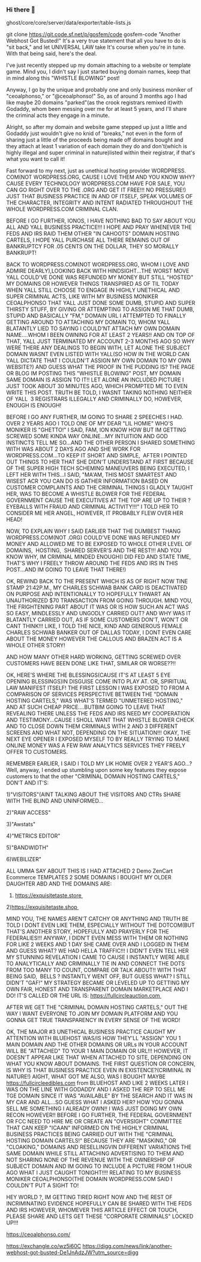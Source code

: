 ### Hi there 👋

<!--
**ceoalphonso/ceoalphonso** is a ✨ _special_ ✨ repository because its `README.md` (this file) appears on your GitHub profile.

Here are some ideas to get you started:

- 🔭 I’m currently working on an app for monetization
- 🌱 I’m currently learning the whole github schematics and how we can integrate
- 👯 I’m looking to collaborate on monetizing apps and I offer marketing, promotion and sales
- 🤔 I’m looking for help with app development
- 💬 Ask me about marketing and sales
- 📫 How to reach me: alhayden344@gmail.com
- 😄 Pronouns: ...
- ⚡ Fun fact: ...
-->
ghost/core/core/server/data/exporter/table-lists.js

git clone https://git.code.sf.net/p/gosfem/code gosfem-code
"Another Webhost Got Busted!"
It's a very true statement that all you have to do is "sit back," and let UNIVERSAL LAW take It's course when you're in tune. With that being said, here's the deal. 

I've just recently stepped up my domain attaching to a website or template game. Mind you, I didn't say I just started buying domain names, keep that in mind along this "WHISTLE BLOWING" post!

Anyway, I go by the unique and probably one and only business moniker of "ceoalphonso," or "@ceoalphonso!" So, as of around 3 months ago I had like maybe 20 domains "parked"(as the crook registrars remixed it)with Godaddy, whom been messing over me for at least 5 years, and I'll share the criminal acts they engage in a minute.

Alright, so after my domain and website game stepped up just a little and Godaddy just wouldn't give no knid of "breaks," not even in the form of sharing just a little of the proceeds being made off domains bought and they attach at least 1 variation of each domain they do and don't(which is highly illegal and super criminal in nature)listed within their registrar, if that's what you want to call it!

Fast forward to my next, just as unethical hosting provider WORDPRESS. COM(NOT WORDPRESS.ORG, CAUSE I LOVE THEM AND YOU KNOW WHY? CAUSE EVERY TECHNOLOGY WORDPRESS.COM HAVE FOR SALE, YOU CAN GO RIGHT OVER TO THE .ORG AND GET IT FREE!!! NO PRESSURE!) JUST THAT BUSINESS PRACTICE IN AND OF ITSELF, SPEAK VOLUMES OF THE CHARACTER, INTEGRITY AND INTENT RADIATED THROUGHOUT THE WHOLE WORDPRESS.COM CRIMINAL CLAN.

BEFORE I GO FURTHER, IONOS, I HAVE NOTHING BAD TO SAY ABOUT YOU ALL AND YALL BUSINESS PRACTICE!!! I HOPE AND PRAY WHENEVER THE FEDS AND IRS RAID THEM OTHER "IN CAHOOTS" DOMAIN HOSTING CARTELS, I HOPE YALL PURCHASE ALL THERE REMAINS OUT OF BANKRUPTCY FOR .05 CENTS ON THE DOLLAR, THEY SO MORALLY BANKRUPT! 

BACK TO WORDPRESS.COM(NOT WORDPRESS.ORG, WHOM I LOVE AND ADMIRE DEARLY),LOOKING BACK WITH HINDSIGHT...THE WORST MOVE YALL COULD'VE DONE WAS REFUNDED MY MONEY BUT STILL "HOSTED" MY DOMAINS OR HOWEVER THINGS TRANSPIRED AS OF TIL TODAY WHEN YALL STILL CHOOSE TO ENGAGE IN HIGHLY UNETHICAL AND SUPER CRIMINAL ACTS, LIKE WITH MY BUSINESS MONIKER CEOALPHONSO THAT YALL JUST DONE SOME DUMB, STUPID AND SUPER THIRSTY STUFF, BY GIVING OR ATTEMPTING TO ASSIGN ME THAT DUMB, STUPID AND BASICALLY "FM," DOMAIN URL I ATTEMPTED TO FINALLY GETTING AROUND TO ATTACHING MY DOMAIN TO, WHOM YALL BLATANTLY LIED TO SAYING I COULD'NT ATTACH MY OWN DOMAIN NAME....WHOM I BEEN OWNING FOR AT LEAST 2 YEARS!! AND ON TOP OF THAT, YALL JUST TERMINATED MY ACCOUNT 2-3 MONTHS AGO SO WHY WERE THERE ANY DEALINGS TO BEGIN WITH, LET ALONE THE SUBJECT DOMAIN WASNT EVEN LISTED WITH YALL(SO HOW IN THE WORLD CAN YALL DICTATE THAT I COULDN'T ASSIGN MY OWN DOMAIN TO MY OWN WEBSITE?) AND GUESS WHAT THE PROOF IN THE PUDDING IS? THE PAGE OR BLOG IM POSTING THIS "WHISTLE BLOWING" POST, MY DOMAIN SAME DOMAIN IS ASSIGN TO IT!! LET ALONE AN INCLUDED PICTURE I JUST TOOK ABOUT 30 MINUTES AGO, WHICH PROMPTED ME TO EVEN WRITE THIS POST. TRUTH BE TOLD, I WASNT TAKING NOTHING NEITHER OF YALL  3 REGISTRARS ILLEGALLY AND CRIMINALLY DO, HOWEVER, ENOUGH IS ENOUGH!

BEFORE I GO ANY FURTHER, IM GOING TO SHARE 2 SPEECHES I HAD. OVER 2 YEARS AGO I TOLD ONE OF MY DEAR "LIL HOMIE" WHO'S MONIKER IS "GHETTO!" I SAID, FAM, ION KNOW HOW BUT IM GETTING SCREWED SOME KINDA WAY ONLINE...MY INTUITION AND GOD INSTINCTS TELL ME SO...AND THE OTHER PERSON I SHARED SOMETHING WITH WAS ABOUT 2 DAYS AGO AND SHE WORK FOR WORDPRESS.COM...TO KEEP IT SHORT AND SIMPLE,  AFTER I POINTED OUT THINGS TO HER THAT SHE DIDN'T UNDERSTAND AT FIRST BECAUSE OF THE SUPER HIGH TECH SCHEMING MANEUVERS BEING EXECUTED, I LEFT HER WITH THIS...I SAID, "MA'AM, THIS MOST SMARTEST AND WISEST ACR YOU CAN DO IS GATHER INFORMATION BASED ON CUSTOMER COMPLAINTS AND THE CRIMINAL THINGS I GLADLY TAUGHT HER, WAS TO BECOME A WHISTLE BLOWER FOR THE FEDERAL GOVERNMENT CAUSE THE EXECUTIVES AT THE TOP ARE UP TO THEIR ? EYEBALLS WITH FRAUD AND CRIMINAL ACTIVITY!!!" I TOLD HER TO CONSIDER ME HER ANGEL, HOWEVER, IT PROBABLY FLEW OVER HER HEAD!

NOW, TO EXPLAIN WHY I SAID EARLIER THAT THE DUMBEST THANG WORDPRESS.COM(NOT .ORG) COULD'VE DONE WAS REFUNDED MY MONEY AND ALLOWED ME TO BE EXPOSED TO WHOLE OTHER LEVEL OF DOMAINS,  HOSTING,  SHARED SERVER'S AND THE REST!!! AND YOU KNOW WHY, IM CRIMINAL MINDED ENOUGH(I DID FED AND STATE TIME, THAT'S WHY I FREELY THROW AROUND THE FEDS AND IRS IN THIS POST...AND IM GOING TO LEAVE THAT THERE!)

OK, REWIND BACK TO THE PRESENT WHICH IS AS OF RIGHT NOW TINE STAMP 21:42P.M., MY CHARLES SCHWAB BANK CARD IS DEACTIVATED ON PURPOSE AND INTENTIONALLY TO HOPEFULLY THWART AN UNAUTHORIZED $70 TRANSACTION FROM GOING THROUGH. MIND YOU, THE FRIGHTENING PART ABOUT IT WAS OR IS HOW SUCH AN ACT WAS SO EASY, MINDLESSLY AND UNGODLY CARRIED OUT? AND WHY WAS IT BLATANTLY CARRIED OUT, AS IF SOME CUSTOMERS DON'T, WON'T OR CANT THINK!!! LIKE, I TOLD THE NICE, KIND AND GENEROUS FEMALE CHARLES SCHWAB BANKER OUT OF DALLAS TODAY, I DONT EVEN CARE ABOUT THE MONEY HOWEVER THE CALLOUS AND BRAZEN ACT IS A WHOLE OTHER STORY!

AND HOW MANY OTHER HARD WORKING, GETTING SCREWED OVER CUSTOMERS HAVE BEEN DONE LIKE THAT, SIMILAR OR WORSE??!!

OK, HERE’S WHERE THE BLESSINGS(CAUSE IT'S AT LEAST 5 EYE OPENING BLESSINGS)IN DISGUISE COME INTO PLAY AT. OR, SPIRITUAL LAW MANIFEST ITSELF! THE FIRST LESSON I WAS EXPOSED TO FROM A COMPARISON OF SERVICES PERSPECTIVE BETWEEN THE "DOMAIN HOSTING CARTELS," WAS WHAT'S TERMED "UNMETERED HOSTING," AND AT SUCH CHEAP PRICE....BUTBIM GOING TO LEAVE THAT REVEALING THERE UNLESS THE FEDS AND IRS NEED MY COOPERATION AND TESTIMONY...CAUSE I SHOLL WANT THAT WHISTLE BLOWER CHECK AND TO CLOSE DOWN THEM CRIMINALS WITH 2 AND 3 DIFFERENT SCREENS AND WHAT NOT, DEPENDING ON THE SITUATION!!! OKAY, THE NEXT EYE OPENER I EXPOSED MYSELF TO BY REALLY TRYING TO MAKE ONLINE MONEY WAS A FEW RAW ANALYTICS SERVICES THEY FREELY OFFER TO CUSTOMERS. 

REMEMBER EARLIER, I SAID I TOLD MY LIK HOMIE OVER 2 YEAR'S AGO...? Well, anyway, I ended up stumbling upon some key features they expose customers to that the other "CRIMINAL DOMAIN HOSTING CARTELS," DON'T AND IT'S:

1)"VISITORS"(AINT TALKING ABOUT THE VISITORS AND CTRs SHARE WITH THE BLIND AND UNINFORMED...

2)"RAW ACCESS"

3)"Awstats"

4)"METRICS EDITOR"

5)"BANDWIDTH"

6)WEBILIZER"

ALL UMMA SAY ABOUT THIS IS I HAD ATTACHED 2 Demo ZenCart Ecommerce TEMPLATES 2 SOME DOMAINS I BOUGHT MY OLDER DAUGHTER ABD AND THE DOMAINS ARE:

1) https://exquisitetaste.store 

2)https://exquisitetaste.shop 

MIND YOU, THE NAMES AREN'T CATCHY OR ANYTHING AND TRUTH BE TOLD I DONT EVEN LIKE THEM, ESPECIALLY WITHOUT THE DOTCOM(BUT THAT'S ANOTHER STORY, HOPEFULLY AND PRAYERLY FOR THE FEDERALIES!!! ANYWAY, I DIDN'T EVEN MESS WITH THEM OR NOTHING FOR LIKE 2 WEEKS AND 1 DAY SHE CAME OVER AND I LOGGED IN THEM AND GUESS WHAT? WE HAD HELLA TRAFFIC!!! I DIDN'T EVEN TELL HER MY STUNNING REVELATION I CAME TO CAUSE I INSTANTLY WERE ABLE TO ANALYTICALLY AND CRIMINALLY TIE IN AND CONNECT THE DOTS FROM TOO MANY TO COUNT, COMPARE OR TALK ABOUT!! WITH THAT BEING SAID,  BELLS ? INSTANTLY WENT OFF, BUT GUESS WHAT? I STILL DIDN'T "GAF!" MY STRATEGY BECAME OR LEVELED UP TO GETTING MY OWN FAIR, HONEST AND TRANSPARENT DOMAIN MARKETPLACE AND I DO! IT'S CALLED OR THE URL IS: https://fullcircleauction.com 

AFTER WE GET THE "CRIMINAL DOMAIN HOSTING CARTELS," OUT THE WAY I WANT EVERYONE TO JOIN MY DOMAIN PLATFORM AND YOU GONNA GET TRUE TRANSPARENCY IN EVERY SENSE OF THE WORD!

OK, THE MAJOR #3 UNETHICAL BUSINESS PRACTICE CAUGHT MY ATTENTION WITH BLUEHOST WAS/IS HOW THEY'LL "ASSIGN" YOU 1 MAIN DOMAIN AND THE OTHER DOMAINS OR URLs IN YOUR ACCOUNT WILL BE "ATTACHED" TO YOUR 1 MAIN DOMAIN OR URL!!! HOWEVER, IT DOESN'T APPEAR LIKE THAT WHEN ATTACHED TO SITE, DEPENDING ON WHAT YOU KNOW ABOUT DOMAINS. THE FIRST QUESTION OR CONCERN, IS WHY IS THAT BUSINESS PRACTICE EVEN IN EXISTENCE?(CRIMINAL IN NATURE!) AIGHT, WHAT GOT ME ALSO, WAS I BOUGHT MAYBE https://fullcircleedibles.com from BLUEHOST AND LIKE 2 WEEKS LATER I WAS ON THE LINE WITH GODADDY AND I ASKED THE REP TO SELL ME TGE DOMAIN SINCE IT WAS "AVAILABLE" BY THE SEARCH AND IT WAS IN MY CAR AND ALL...SO GUESS WHAT I ASKED HER? HOW YOU GONNA SELL ME SOMETHING I ALREADY OWN!! I WAS JUST DOING MY OWN RECON HOWEVER!! BEFORE I GO FURTHER, THE FEDERAL GOVERNMENT OR FCC NEED TO HIRE ME OR CREATE AN "OVERSIGHT" COMMITTEE THAT CAN KEEP "ICAAN" INFORMED ON THE HIGHLY CRIMINAL BUSINESS PRACTICES BEING CARRIED OUT WITH THE "CRIMINAL HOSTING DOMAIN CARTELS!" BECAUSE THEY ARE "MASKING," OR "CLOAKING," DOMAINS AND RESELLINGVIN DIFFERENT VARIATIONS THE SAME DOMAIN WHILE STILL ATTACHING ADVERTISING TO THEM AND NOT SHARING NONE OF THE REVENUE WITH THE OWNERSHIP OF SUBJECT DOMAIN AND IM GOING TO INCLUDE A PICTURE FROM 1 HOUR AGO WHAT I JUST CAUGHT TONIGHT!!!! RELATING TO MY BUSINESS MONIKER CEOALPHONSO(THE DOMAIN WORDPRESS.COM SAID I COULDN'T PUT A SIGHT TO!

HEY WORLD ?, IM GETTING TIRED RIGHT NOW AND THE REST OF INCRIMINATING EVIDENCE HOPEFULLY CAN BE SHARED WITH THE FEDS AND IRS HOWEVER, WHOMEVER THIS ARTICLE EFFECT OR TOUCH, PLEASE SHARE AND LETS GET THESE "CORPORATE CRIMINALS" LOCKED UP!!!

https://ceoalphonso.com/

https://exchangle.co/wz5i60C
https://digg.com/news/link/another-webhost-got-busted-De1JnAdzJW?utm_source=digg


